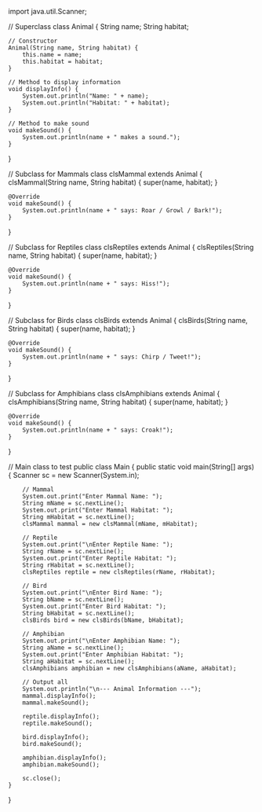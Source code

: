 import java.util.Scanner;

// Superclass
class Animal {
    String name;
    String habitat;

    // Constructor
    Animal(String name, String habitat) {
        this.name = name;
        this.habitat = habitat;
    }

    // Method to display information
    void displayInfo() {
        System.out.println("Name: " + name);
        System.out.println("Habitat: " + habitat);
    }

    // Method to make sound
    void makeSound() {
        System.out.println(name + " makes a sound.");
    }
}

// Subclass for Mammals
class clsMammal extends Animal {
    clsMammal(String name, String habitat) {
        super(name, habitat);
    }

    @Override
    void makeSound() {
        System.out.println(name + " says: Roar / Growl / Bark!");
    }
}

// Subclass for Reptiles
class clsReptiles extends Animal {
    clsReptiles(String name, String habitat) {
        super(name, habitat);
    }

    @Override
    void makeSound() {
        System.out.println(name + " says: Hiss!");
    }
}

// Subclass for Birds
class clsBirds extends Animal {
    clsBirds(String name, String habitat) {
        super(name, habitat);
    }

    @Override
    void makeSound() {
        System.out.println(name + " says: Chirp / Tweet!");
    }
}

// Subclass for Amphibians
class clsAmphibians extends Animal {
    clsAmphibians(String name, String habitat) {
        super(name, habitat);
    }

    @Override
    void makeSound() {
        System.out.println(name + " says: Croak!");
    }
}

// Main class to test
public class Main {
    public static void main(String[] args) {
        Scanner sc = new Scanner(System.in);

        // Mammal
        System.out.print("Enter Mammal Name: ");
        String mName = sc.nextLine();
        System.out.print("Enter Mammal Habitat: ");
        String mHabitat = sc.nextLine();
        clsMammal mammal = new clsMammal(mName, mHabitat);

        // Reptile
        System.out.print("\nEnter Reptile Name: ");
        String rName = sc.nextLine();
        System.out.print("Enter Reptile Habitat: ");
        String rHabitat = sc.nextLine();
        clsReptiles reptile = new clsReptiles(rName, rHabitat);

        // Bird
        System.out.print("\nEnter Bird Name: ");
        String bName = sc.nextLine();
        System.out.print("Enter Bird Habitat: ");
        String bHabitat = sc.nextLine();
        clsBirds bird = new clsBirds(bName, bHabitat);

        // Amphibian
        System.out.print("\nEnter Amphibian Name: ");
        String aName = sc.nextLine();
        System.out.print("Enter Amphibian Habitat: ");
        String aHabitat = sc.nextLine();
        clsAmphibians amphibian = new clsAmphibians(aName, aHabitat);

        // Output all
        System.out.println("\n--- Animal Information ---");
        mammal.displayInfo();
        mammal.makeSound();

        reptile.displayInfo();
        reptile.makeSound();

        bird.displayInfo();
        bird.makeSound();

        amphibian.displayInfo();
        amphibian.makeSound();

        sc.close();
    }
}
